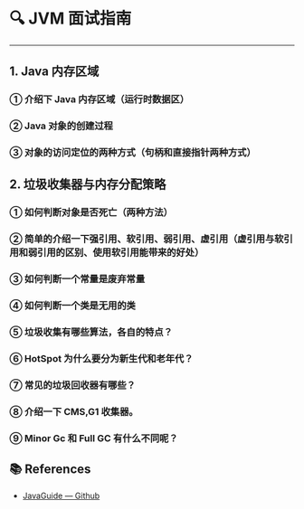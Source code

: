 # 🔍 JVM 面试指南

---

## 1. Java 内存区域

### ① 介绍下 Java 内存区域（运行时数据区）

### ② Java 对象的创建过程

### ③ 对象的访问定位的两种方式（句柄和直接指针两种方式）

## 2. 垃圾收集器与内存分配策略

### ① 如何判断对象是否死亡（两种方法）

### ② 简单的介绍一下强引用、软引用、弱引用、虚引用（虚引用与软引用和弱引用的区别、使用软引用能带来的好处）

### ③ 如何判断一个常量是废弃常量

### ④ 如何判断一个类是无用的类

### ⑤ 垃圾收集有哪些算法，各自的特点？

### ⑥ HotSpot 为什么要分为新生代和老年代？

### ⑦ 常见的垃圾回收器有哪些？

### ⑧ 介绍一下 CMS,G1 收集器。

### ⑨ Minor Gc 和 Full GC 有什么不同呢？

## 📚 References

- [JavaGuide — Github](https://snailclimb.gitee.io/javaguide/#/?id=jvm)
